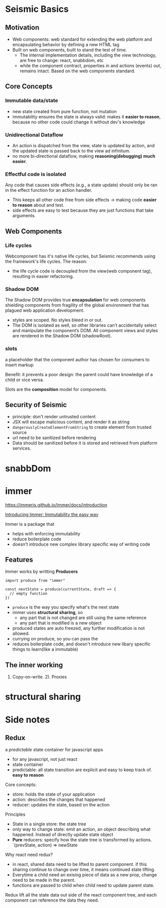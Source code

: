 # Seismic Basics

## Motivation
* Web components: web standard for extending the web platform and encapsulating behavior by defining a new HTML tag
* Built on web components, built to stand the test of time.
    - The internal implementation details, including the view technology, are free to change: react, snabbdom, etc
    - while the component contract, properties in and actions (events) out, remains intact. Based on the web components standard.

## Core Concepts
### Immutable data/state
* new state created from pure function, not mutation
* immutability ensures the state is always valid: makes it **easier to reason**, because no other code could change it without dev's knowledge

### Unidirectional Dataflow
* An action is dispatched from the view, state is updated by action, and the updated state is passed back to the view ad infinitum.
* no more bi-directional dataflow, making **reasoning(debugging) much easier**. 

### Effectful code is isolated
Any code that causes side effects (e.g., a state update) should only be ran in the effect function for an action handler.
* This keeps all other code free from side effects -> making code **easier to reason** about and test.
* side effects are easy to test because they are just functions that take arguments.

## Web Components
### Life cycles
Webcomponent has it's native life cycles, but Seismic recommends using the framework's life cycles. The reason:
* the life cycle code is decoupled from the view(web component tag), resulting in easier refactoring.

### Shadow DOM
The Shadow DOM provides true **encapsulation** for web components shielding components from fragility of the global environment that has plagued web application development. 
* styles are scoped. No styles bleed in or out.
* The DOM is isolated as well, so other libraries can’t accidentally select and manipulate the component’s DOM. All component views and styles are rendered in the Shadow DOM (shadowRoot).


### slots
a placeholder that the component author has chosen for consumers to insert markup

Benefit: it prevents a poor design: the parent could have knowledge of a child or vice versa. 

Slots are the **composition** model for components.

## Security of Seismic
* principle: don't render untrusted content
* JSX will escape malicious content, and render it as string
* `dangerouslyCreateElementFromString` to create element from trusted source
* url need to be sanitized before rendering
* Data should be sanitized before it is stored and retrieved from platform services. 

# snabbDom
# immer
https://immerjs.github.io/immer/docs/introduction

[Introducing Immer: Immutability the easy way](https://medium.com/hackernoon/introducing-immer-immutability-the-easy-way-9d73d8f71cb3)

Immer is a package that 
* helps with enforcing immutability
* reduce boilerplate code
* doesn't introduce new complex library specific way of writing code
## Features

Immer works by writting **Producers**
```
import produce from "immer"

const nextState = produce(currentState, draft => {
  // empty function
})

```

* `produce` is the way you specify what's the next state
* immer uses **structural sharing**, so
    - any part that is not changed are still using the same reference
    - any part that is modified is a new object
* produced states are auto freezed, any further modification is not allowed.
* currying on produce, so you can pass the 
* reduces boilerplate code, and doesn't introduce new libary specific things to learn(like a immutable)

## The inner working
 1) Copy-on-write. 2). Proxies

# structural sharing

# Side notes
## Redux 
a *predictable* state container for javascript apps
* for any javascript, not just react
* state container
* predictable: all state transition are explicit and easy to keep track of. **easy to reason**

Core concepts:
* store: holds the state of your application
* action: describes the changes that happened 
* reducer: updates the state, based on the action

Principles
* State in a single store: the state tree
* only way to change state: emit an action, an object describing what happened. Instead of directly update state object
* **Pure** reducers: specify how the state tree is transformed by actions. `(prevState, action) => newState

Why react need redux?
* in react, shared data need to be lifted to parent component. if this sharing continue to change over time, it means continued state lifting.
* Everytime a child need an exising piece of data as a new prop, change need to be made in the parent. 
* functions are passed to child when child need to update parent state.

Redux lift all the state data out side of the react component tree, and each component can reference the data they need. 